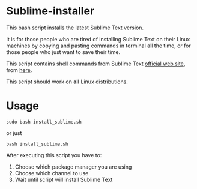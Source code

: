 # Sublime-installer

This bash script installs the latest Sublime Text version.

It is for those people who are tired of installing Sublime Text on their Linux machines by copying and pasting commands in terminal all the time, or for those people who just want to save their time.

This script contains shell commands from Sublime Text [official web site](https://www.sublimetext.com/), from [here](https://www.sublimetext.com/docs/linux_repositories.html).

This script should work on **all** Linux distributions.

# Usage
```
sudo bash install_sublime.sh
```
or just
```
bash install_sublime.sh
```
After executing this script you have to:
1. Choose which package manager you are using
2. Choose which channel to use
3. Wait until script will install Sublime Text
